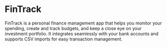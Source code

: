 # FinTrack
FinTrack is a personal finance management app that helps you monitor your spending, create and track budgets, and keep a close eye on your investment portfolio. It integrates seamlessly with your bank accounts and supports CSV imports for easy transaction management.

